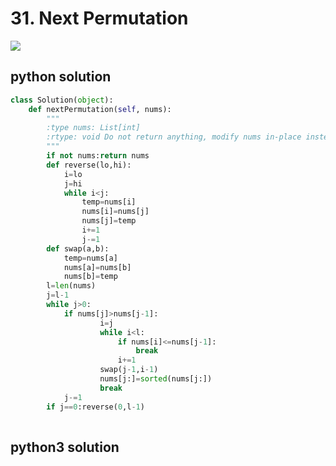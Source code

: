 # 31. Next Permutation
<img src="https://github.com/vampire1996/LeetCode/blob/master/Problems/1-100/31.%20Next%20Permutation/problem.png"/>

## python solution
```python
class Solution(object):
    def nextPermutation(self, nums):
        """
        :type nums: List[int]
        :rtype: void Do not return anything, modify nums in-place instead.
        """
        if not nums:return nums
        def reverse(lo,hi):      
            i=lo
            j=hi
            while i<j:
                temp=nums[i]
                nums[i]=nums[j]
                nums[j]=temp
                i+=1
                j-=1
        def swap(a,b):
            temp=nums[a]
            nums[a]=nums[b]
            nums[b]=temp
        l=len(nums)
        j=l-1
        while j>0:
            if nums[j]>nums[j-1]:
                    i=j
                    while i<l:
                        if nums[i]<=nums[j-1]:
                            break
                        i+=1
                    swap(j-1,i-1)
                    nums[j:]=sorted(nums[j:])
                    break
            j-=1
        if j==0:reverse(0,l-1)
            
```

## python3 solution
```python3

```
